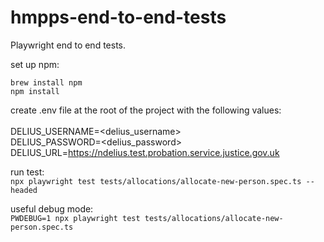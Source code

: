 # hmpps-end-to-end-tests
Playwright end to end tests. 

set up npm:

`brew install npm` </br>
`npm install`

create .env file at the root of the project with the following values:</br></br>
DELIUS_USERNAME=<delius_username></br>
DELIUS_PASSWORD=<delius_password></br>
DELIUS_URL=https://ndelius.test.probation.service.justice.gov.uk</br>

run test:</br>
`npx playwright test tests/allocations/allocate-new-person.spec.ts --headed` 

useful debug mode:</br>
`PWDEBUG=1 npx playwright test tests/allocations/allocate-new-person.spec.ts`